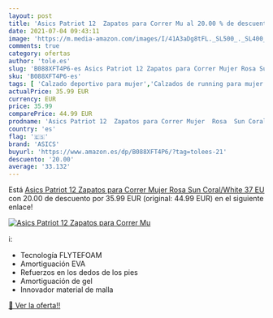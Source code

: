 ```yaml
---
layout: post
title: 'Asics Patriot 12  Zapatos para Correr Mu al 20.00 % de descuento'
date: 2021-07-04 09:43:11
image: 'https://m.media-amazon.com/images/I/41A3aDg8tFL._SL500_._SL400_.jpg'
comments: true
category: ofertas
author: 'tole.es'
slug: 'B088XFT4P6-es Asics Patriot 12 Zapatos para Correr Mujer Rosa Sun...'
sku: 'B088XFT4P6-es'
tags: [ 'Calzado deportivo para mujer','Calzados de running para mujer','Calzados para correr en asfalto para mujer','Zapatillas y calzado deportivo para mujer','Zapatos','Zapatos para mujer','Zapatos y complementos','asics','zapatos', ]
actualPrice: 35.99 EUR
currency: EUR
price: 35.99
comparePrice: 44.99 EUR
prodname: 'Asics Patriot 12  Zapatos para Correr Mujer  Rosa  Sun Coral/White   37 EU'
country: 'es'
flag: '🇪🇸'
brand: 'ASICS'
buyurl: 'https://www.amazon.es/dp/B088XFT4P6/?tag=tolees-21'
descuento: '20.00'
average: '33.132'
---
```


Está [Asics Patriot 12  Zapatos para Correr Mujer  Rosa  Sun Coral/White   37 EU](https://www.amazon.es/dp/B088XFT4P6/?tag=tolees-21) con 20.00 de descuento por 35.99 EUR (original: 44.99 EUR) en el siguiente enlace!

[![Asics Patriot 12  Zapatos para Correr Mu](https://m.media-amazon.com/images/I/41A3aDg8tFL._SL500_._SL400_.jpg)](https://www.amazon.es/dp/B088XFT4P6/?tag=tolees-21)

ℹ️:

- Tecnología FLYTEFOAM
- Amortiguación EVA
- Refuerzos en los dedos de los pies
- Amortiguación de gel
- Innovador material de malla

[🛒 Ver la oferta!!](https://www.amazon.es/dp/B088XFT4P6/?tag=tolees-21)
